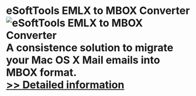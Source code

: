# eSoftTools EMLX to MBOX Converter<br />![eSoftTools EMLX to MBOX Converter](https://mycommerce.akamaized.net/api/pimages/P300877002/BIG/300877002.PNG)<br />A consistence solution to migrate your Mac OS X Mail emails into MBOX format.<br />[>> Detailed information](https://secure.shareit.com/shareit/product.html?productid=300877002&affiliateid=200057808)